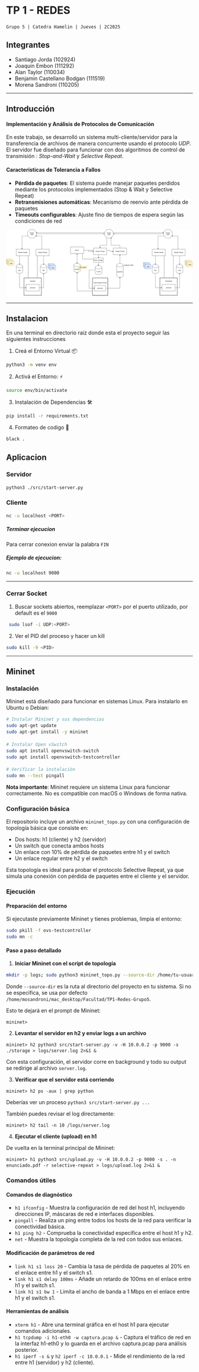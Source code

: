 # TP 1 - REDES
```
Grupo 5 | Catedra Hamelin | Jueves | 2C2025
```

## Integrantes
- Santiago Jorda (102924)
- Joaquin Embon (111292)
- Alan Taylor (110034)
- Benjamin Castellano Bodgan (111519)
- Morena Sandroni (110205)

---

## Introducción

#### Implementación y Análisis de Protocolos de Comunicación
En este trabajo, se desarrolló un sistema multi-cliente/servidor para la transferencia de archivos de manera concurrente usando el protocolo *UDP*. El servidor fue diseñado para funcionar con dos algoritmos de control de transmisión : *Stop-and-Wait* y *Selective Repeat*.

#### Características de Tolerancia a Fallos
- **Pérdida de paquetes**: El sistema puede manejar paquetes perdidos mediante los protocolos implementados (Stop & Wait y Selective Repeat)
- **Retransmisiones automáticas**: Mecanismo de reenvío ante pérdida de paquetes
- **Timeouts configurables**: Ajuste fino de tiempos de espera según las condiciones de red

![Arquitectura del Sistema](img/arquitectura-sistema.png)

---

## Instalacion
En una terminal en directorio raiz donde esta el proyecto seguir las siguientes instrucciones

1. Creá el Entorno Virtual 📦
```bash
python3 -m venv env
```

2. Activá el Entorno: ⚡
```bash
source env/bin/activate
```

3. Instalación de Dependencias 🛠️
```bash
pip install -r requirements.txt
```

4. Formateo de codigo 📝
```bash
black .
```


## Aplicacion

### Servidor
```bash
python3 ./src/start-server.py 
```

### Cliente 
```bash
nc -u localhost <PORT>
```

##### Terminar ejecucion
Para cerrar conexion enviar la palabra `FIN`

##### Ejemplo de ejecucion: 
```bash
nc -u localhost 9000
```

--- 

### Cerrar Socket
1. Buscar sockets abiertos, reemplazar `<PORT>` por el puerto utilizado, por default es el `9000`
```bash
 sudo lsof -i UDP:<PORT>
```

2. Ver el PID del proceso y hacer un kill
```bash
sudo kill -9 <PID>
```

--- 

## Mininet

### Instalación

Mininet está diseñado para funcionar en sistemas Linux. Para instalarlo en Ubuntu o Debian:

```bash
# Instalar Mininet y sus dependencias
sudo apt-get update
sudo apt-get install -y mininet

# Instalar Open vSwitch
sudo apt install openvswitch-switch
sudo apt install openvswitch-testcontroller

# Verificar la instalación
sudo mn --test pingall
```

**Nota importante**: Mininet requiere un sistema Linux para funcionar correctamente. No es compatible con macOS o Windows de forma nativa.

### Configuración básica
El repositorio incluye un archivo `mininet_topo.py` con una configuración de topología básica que consiste en:

* Dos hosts: h1 (cliente) y h2 (servidor)
* Un switch que conecta ambos hosts
* Un enlace con 10% de pérdida de paquetes entre h1 y el switch
* Un enlace regular entre h2 y el switch

Esta topología es ideal para probar el protocolo Selective Repeat, ya que simula una conexión con pérdida de paquetes entre el cliente y el servidor.

### Ejecución

#### Preparación del entorno

Si ejecutaste previamente Mininet y tienes problemas, limpia el entorno:
```bash
sudo pkill -f ovs-testcontroller
sudo mn -c
```

#### Paso a paso detallado

1. **Iniciar Mininet con el script de topología**
```bash
mkdir -p logs; sudo python3 mininet_topo.py --source-dir /home/tu-usuario/ruta/a/TP1-Redes-Grupo5
```
Donde `--source-dir` es la ruta al directorio del proyecto en tu sistema. Si no se especifica, se usa por defecto `/home/mosandroni/mac_desktop/Facultad/TP1-Redes-Grupo5`.

Esto te dejará en el prompt de Mininet:
```
mininet>
```

2. **Levantar el servidor en h2 y enviar logs a un archivo**
```
mininet> h2 python3 src/start-server.py -v -H 10.0.0.2 -p 9000 -s ./storage > logs/server.log 2>&1 &
```
Con esta configuración, el servidor corre en background y todo su output se redirige al archivo `server.log`.

3. **Verificar que el servidor está corriendo**
```
mininet> h2 ps -aux | grep python
```
Deberías ver un proceso `python3 src/start-server.py ...`

También puedes revisar el log directamente:
```
mininet> h2 tail -n 10 /logs/server.log
```
4. **Ejecutar el cliente (upload) en h1**

De vuelta en la terminal principal de Mininet:
```
mininet> h1 python3 src/upload.py -v -H 10.0.0.2 -p 9000 -s . -n enunciado.pdf -r selective-repeat > logs/upload.log 2>&1 &
```

### Comandos útiles

#### Comandos de diagnóstico
* `h1 ifconfig` - Muestra la configuración de red del host h1, incluyendo direcciones IP, máscaras de red e interfaces disponibles.
* `pingall` - Realiza un ping entre todos los hosts de la red para verificar la conectividad básica.
* `h1 ping h2` - Comprueba la conectividad específica entre el host h1 y h2.
* `net` - Muestra la topología completa de la red con todos sus enlaces.

#### Modificación de parámetros de red
* `link h1 s1 loss 20` - Cambia la tasa de pérdida de paquetes al 20% en el enlace entre h1 y el switch s1.
* `link h1 s1 delay 100ms` - Añade un retardo de 100ms en el enlace entre h1 y el switch s1.
* `link h1 s1 bw 1` - Limita el ancho de banda a 1 Mbps en el enlace entre h1 y el switch s1.

#### Herramientas de análisis
* `xterm h1` - Abre una terminal gráfica en el host h1 para ejecutar comandos adicionales.
* `h1 tcpdump -i h1-eth0 -w captura.pcap &` - Captura el tráfico de red en la interfaz h1-eth0 y lo guarda en el archivo captura.pcap para análisis posterior.
* `h1 iperf -s &` y `h2 iperf -c 10.0.0.1` - Mide el rendimiento de la red entre h1 (servidor) y h2 (cliente).
